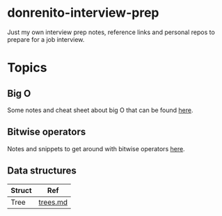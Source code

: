 # donrenito-interview-prep
Just my own interview prep notes, reference links and personal repos to prepare for a job interview.

# Topics

## Big O
Some notes and cheat sheet about big O that can be found [here](bigo.md).

## Bitwise operators
Notes and snippets to get around with bitwise operators [here](bitwise.md).

## Data structures

|   Struct  | Ref                  |
| ---       | ---                  |
| Tree      | [trees.md](trees.md) |